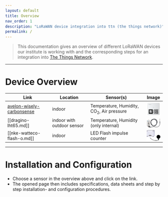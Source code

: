 ```yaml
---
layout: default
title: Overview
nav_order: 1
description: "LoRaWAN device integration into ttn (the things network)"
permalink: /
---
```


> This documentation gives an overview of different LoRaWAN devices our institute is working with and the corresponding steps for an integration into [The Things Network](https://www.thethingsnetwork.org/).

---

# Device Overview

| Link | Location| Sensor(s)| Image|
| --- | --- | --- | --- |
|[avelon-wisely-carbonsense](avelon-wisely-carbonsense.md)| indoor | Temperature, Humidity, CO<sub>2</sub>, Air pressure | <img src="https://github.com/hslu-ige-laes/lora-devices-ttn/raw/master/wiki-files/avelon-wisely-carbonsense_01.png" width="50" align="center">|
|[[dragino-lht65.md]]| indoor with outdoor sensor | Temperature, Humidity (only internal)| <img src="https://github.com/hslu-ige-laes/lora-devices-ttn/raw/master/wiki-files/dragino-lht65_01.png" width="50" align="center">|
|[[nke-watteco-flash-o.md]]| indoor | LED Flash impulse counter | <img src="https://github.com/hslu-ige-laes/lora-devices-ttn/raw/master/wiki-files/nke-watteco-flash-o_01.png" width="50" align="center">|

---

# Installation and Configuration
- Choose a sensor in the overview above and click on the link.
- The opened page then includes specifications, data sheets and step by step installation- and configuration procedures.
